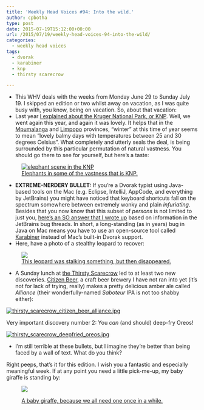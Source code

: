 ```yaml
---
title: 'Weekly Head Voices #94: Into the wild.'
author: cpbotha
type: post
date: 2015-07-19T15:12:00+00:00
url: /2015/07/19/weekly-head-voices-94-into-the-wild/
categories:
  - weekly head voices
tags:
  - dvorak
  - karabiner
  - knp
  - thirsty scarecrow

---
```

<ul class="org-ul">
  <li>
    This WHV deals with the weeks from Monday June 29 to Sunday July 19. I skipped an edition or two whilst away on vacation, as I was quite busy with, you know, being on vacation. So, about that vacation:
  </li>
  <li>
    Last year <a href="/2014/07/16/a-south-african-state-of-mindful/">I explained about the Kruger National Park, or KNP</a>. Well, we went again this year, and again it was lovely. It helps that in the <a href="https://en.wikipedia.org/wiki/Mpumalanga">Mpumalanga</a> and <a href="https://en.wikipedia.org/wiki/Limpopo">Limpopo</a> provinces, &#8220;winter&#8221; at this time of year seems to mean &#8220;lovely balmy days with temperatures between 25 and 30 degrees Celsius&#8221;. What completely and utterly seals the deal, is being surrounded by this particular permutation of natural vastness. You should go there to see for yourself, but here&#8217;s a taste:
  </li>
</ul>

<a href="/wp-content/uploads/2015/07/wpid-knp_elephant_scene_2015.jpg" data-rel="lightbox-image-0" data-rl_title="" data-rl_caption="" title="">
<figure style="width: 100%" class="wp-caption alignnone">
<img src="/wp-content/uploads/2015/07/wpid-knp_elephant_scene_2015-825x510.jpg" alt="elephant scene in the KNP" />
<figcaption class="wp-caption-text">Elephants in some of the vastness that is KNP.</figcaption></figure>
</a>

<ul class="org-ul">
  <li>
    <b>EXTREME-NERDERY BULLET:</b> If you&#8217;re a Dvorak typist using Java-based tools on the Mac (e.g. Eclipse, IntelliJ, AppCode, and everything by JetBrains) you might have noticed that keyboard shortcuts fall on the spectrum somewhere between extremely wonky and plain <i>infuriating</i>. Besides that you now know that this subset of <i>persons</i> is not limited to just you, <a href="http://stackoverflow.com/a/31119280/532513">here&#8217;s an SO answer that I wrote up</a> based on information in the JetBrains bug threads. In short, a long-standing (as in years) bug in Java on Mac means you have to use an open-source tool called <a href="https://pqrs.org/osx/karabiner/">Karabiner</a> instead of Mac&#8217;s built-in Dvorak support.
  </li>
  <li>
    Here, have a photo of a stealthy leopard to recover:
  </li>
</ul>

<a href="/wp-content/uploads/2015/07/wpid-knp_leopard_2015.jpg" data-rel="lightbox-image-1" data-rl_title="" data-rl_caption="" title="">
<figure style="width: 100%" class="wp-caption alignnone">
<img src="/wp-content/uploads/2015/07/wpid-knp_leopard_2015-825x510.jpg" />
<figcaption class="wp-caption-text">This leopard was stalking something, but then disappeared.</figcaption></figure>
</a>

<ul class="org-ul">
  <li>
    A Sunday lunch at <a href="https://www.facebook.com/thethirstyscarecrow">the Thirsty Scarecrow</a> led to at least two new discoveries. <a href="https://twitter.com/CitizenBeer">Citizen Beer</a>, a craft beer brewery I have not ran into yet (it&#8217;s not for lack of trying, really) makes a pretty delicious amber ale called <i>Alliance</i> (their wonderfully-named <i>Saboteur</i> IPA is not too shabby either):
  </li>
</ul>

<div class="figure">
  <p>
    <a href="/wp-content/uploads/2015/07/wpid-thirsty_scarecrow_citizen_beer_alliance.jpg" data-rel="lightbox-image-2" data-rl_title="" data-rl_caption="" title=""><img src="/wp-content/uploads/2015/07/wpid-thirsty_scarecrow_citizen_beer_alliance-218x300.jpg" alt="thirsty_scarecrow_citizen_beer_alliance.jpg" /></a>
  </p></p>
</div>

Very important discovery number 2: You _can_ (and should) deep-fry Oreos! 

<div class="figure">
  <p>
    <a href="/wp-content/uploads/2015/07/wpid-thirsty_scarecrow_deepfried_oreos.jpg" data-rel="lightbox-image-3" data-rl_title="" data-rl_caption="" title=""><img src="/wp-content/uploads/2015/07/wpid-thirsty_scarecrow_deepfried_oreos-300x298.jpg" alt="thirsty_scarecrow_deepfried_oreos.jpg" /></a>
  </p></p>
</div>

<ul class="org-ul">
  <li>
    I&#8217;m still terrible at these bullets, but I imagine they&#8217;re better than being faced by a wall of text. What do you think?
  </li>
</ul>

Right peeps, that&#8217;s it for this edition. I wish you a fantastic and especially meaningful week. If at any point you need a little pick-me-up, my baby giraffe is standing by:

<a href="/wp-content/uploads/2015/07/wpid-knp_baby_giraffe_2015.jpg" data-rel="lightbox-image-4" data-rl_title="" data-rl_caption="" title="">
<figure style="width: 100%" class="wp-caption alignnone">

<img src="/wp-content/uploads/2015/07/wpid-knp_baby_giraffe_2015-825x510.jpg" /><figcaption class="wp-caption-text">A baby giraffe, because we all need one once in a while.</figcaption></figure>
</a>

 [1]: http://cpbotha.net/wp-content/uploads/2015/07/wpid-knp_elephant_scene_2015-300x225.jpg
 [2]: http://cpbotha.net/wp-content/uploads/2015/07/wpid-knp_leopard_2015-300x211.jpg
 [3]: http://cpbotha.net/wp-content/uploads/2015/07/wpid-knp_baby_giraffe_2015-300x225.jpg
